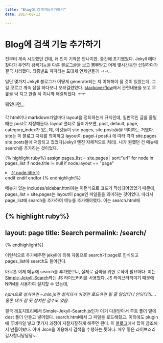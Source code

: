 ```yaml
---
title: "Blog에 검색기능추가하기"
date: 2017-08-13

---
```


# Blog에 검색 기능 추가하기

전부터 계속 시도했던 건데, 왜 인지 기억은 안나지만, 중간에 포기했었다. Jekyll 테마찾다가 우연히 검색기능을 다룬 블로그글을 보고 뽐뿌받고 어제 몇시간동안 삽질하다가 결국 처리했다. 최종발표 피피티는 도대체 언제만들까 ㅋㅋ..

일단 몇가지 Jekyll 블로그가 어떻게 generate되는 지 이해해야 될 것이 있었는데, 그걸 모르고 계속 삽질 하다보니 오래걸렸었다.
[stackoverflow](https://stackoverflow.com/questions/13266369/how-to-change-the-default-order-pages-in-jekyll/16625558)에서 관련내용을 보고 무릎을 탁 치고 한줄 탁 치니까 해결되었다. ㅜㅜ

뭐였나면,,,

### 

각 html이나 markdown파일마다 layout을 정의하는게 규칙인데, 일반적인 글을 올릴때는 post로 지정해둔다. layout 폴더로 들어가보면, post, default, page, category_index가 있는데, 이것들이 site.pages, site.posts들을 의미하는 거였다. site는 이 블로그 자체를 의미하고 layout이 page냐 post냐 에 따라 각각 site.pages site.posts들에 저장되고 있었다(Jekyll 엔진 자체적으로 처리). 내가 원했던 건 메뉴에 search를 추가하는 것이었다.

{% highlight ruby%}
 assign pages_list = site.pages | sort:"url"
 for node in pages_list
     if node.title != null
         if node.layout == "page"
        <li class="sb-close { if page.url == node.url }active{ endif }">
            <a href="{{ node.url | prepend: site.baseurl }}">{{ node.title }}</a>
        </li>
         endif
     endif
 endfor
{% endhighlight%}

메뉴가 있는 includes/sidebar.html에는 이런식으로 코드가 작성되어있었기 때문에, pages_list = site.pages는 layout이 page인 파일들을 의미하는 것이었다. 따라서 page_list에 search를 추가하여 메뉴를 추가해야했다. 이는 search.html에

{% highlight ruby%}
---
layout: page
title: Search
permalink: /search/
---
{% endhighlight%}

이런식으로 추가해주면 jekyll에 의해 자동으로 search가 page로 인식되고 pages_list에 search도 들어간다.

아무튼 이제 메뉴에 search를 추가했으니, 실제로 검색을 위한 로직이 필요하다. 이는
[Simple-Jekyll-Search](https://github.com/christian-fei/Simple-Jekyll-Search)라는 JS 라이브러리를 사용했다. JS 라이브러리이기 때문에 NPM을 사용하여 설치할 수 있는데,

*npm으로 설치하면 ~.min.js만 설치되서 이것만 로드하면 될 줄 알았더니 안되더라....물론 내가 잘 못 설치한 걸수도 있음.*

결국 레포지토리에서 Simple-Jekyll-Search.js인가 이거 다운받아서 루트 폴더 밑에 dest 폴더 만들고 넣어줬다. search.html에서 그 파일을 로드해줬고. 이외에도 plugin에 루비파일 넣고 몇가지 과정이 자잘자잘하게 해주면 된다. 이 [블로그](http://www.halryang.net/simple-jekyll-search/)에서 많이 참조해서 만들어놨다. 아마 Json을 이용해서 검색을 수행하는 듯하다. 매우 쫗은 라이브러리 감사합니당당당~.
